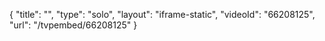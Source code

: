 {
    "title": "",
    "type": "solo",
    "layout": "iframe-static",
    "videoId": "66208125",
    "url": "\/tvpembed\/66208125"
}
